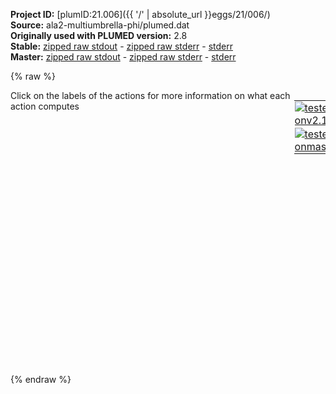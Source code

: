 **Project ID:** [plumID:21.006]({{ '/' | absolute_url }}eggs/21/006/)  
**Source:** ala2-multiumbrella-phi/plumed.dat  
**Originally used with PLUMED version:** 2.8  
**Stable:** [zipped raw stdout](plumed.dat.plumed.stdout.txt.zip) - [zipped raw stderr](plumed.dat.plumed.stderr.txt.zip) - [stderr](plumed.dat.plumed.stderr)  
**Master:** [zipped raw stdout](plumed.dat.plumed_master.stdout.txt.zip) - [zipped raw stderr](plumed.dat.plumed_master.stderr.txt.zip) - [stderr](plumed.dat.plumed_master.stderr)  

{% raw %}
<div style="width: 100%; float:left">
<div style="width: 90%; float:left" id="value_details_data/ala2-multiumbrella-phi/plumed.dat"> Click on the labels of the actions for more information on what each action computes </div>
<div style="width: 10%; float:left"><table><tr><td style="padding:1px"><a href="plumed.dat.plumed.stderr"><img src="https://img.shields.io/badge/v2.10-passing-green.svg" alt="tested onv2.10" /></a></td></tr><tr><td style="padding:1px"><a href="plumed.dat.plumed_master.stderr"><img src="https://img.shields.io/badge/master-passing-green.svg" alt="tested onmaster" /></a></td></tr></table></div></div>
<pre style="width=97%;">
<span class="plumedtooltip" style="color:blue"># vim:ft=plumed<span class="right">Enables syntax highlighting for PLUMED files in vim. See <a href="https://www.plumed.org/doc-master/user-doc/html/_vim_syntax.html">here for more details. </a><i></i></span></span>
<br/><span style="color:blue" class="comment">#+++++++++++++++++++++++++++++++++++++++++++++++++++#</span>
<span style="color:blue" class="comment">#                                                   #</span>
<span style="color:blue" class="comment">#  This input generates a multiumbrella simulation  #</span>
<span style="color:blue" class="comment">#  that samples along the phi collective variable   #</span>
<span style="color:blue" class="comment">#                                                   #</span>
<span style="color:blue" class="comment">#+++++++++++++++++++++++++++++++++++++++++++++++++++#</span>
<br/><b name="data/ala2-multiumbrella-phi/plumed.datphi" onclick='showPath("data/ala2-multiumbrella-phi/plumed.dat","data/ala2-multiumbrella-phi/plumed.datphi","data/ala2-multiumbrella-phi/plumed.datphi","black")'>phi</b><span style="display:none;" id="data/ala2-multiumbrella-phi/plumed.datphi">The TORSION action with label <b>phi</b> calculates the following quantities:<table  align="center" frame="void" width="95%" cellpadding="5%"><tr><td width="5%"><b> Quantity </b>  </td><td width="5%"><b> Type </b>  </td><td><b> Description </b> </td></tr><tr><td width="5%">phi</td><td width="5%"><font color="black">scalar</font></td><td>the TORSION involving these atoms</td></tr></table></span>: <span class="plumedtooltip" style="color:green">TORSION<span class="right">Calculate a torsional angle. <a href="https://www.plumed.org/doc-master/user-doc/html/_t_o_r_s_i_o_n.html" style="color:green">More details</a><i></i></span></span> <span class="plumedtooltip">ATOMS<span class="right">the four atoms involved in the torsional angle<i></i></span></span>=5,7,9,15
<b name="data/ala2-multiumbrella-phi/plumed.datpsi" onclick='showPath("data/ala2-multiumbrella-phi/plumed.dat","data/ala2-multiumbrella-phi/plumed.datpsi","data/ala2-multiumbrella-phi/plumed.datpsi","black")'>psi</b><span style="display:none;" id="data/ala2-multiumbrella-phi/plumed.datpsi">The TORSION action with label <b>psi</b> calculates the following quantities:<table  align="center" frame="void" width="95%" cellpadding="5%"><tr><td width="5%"><b> Quantity </b>  </td><td width="5%"><b> Type </b>  </td><td><b> Description </b> </td></tr><tr><td width="5%">psi</td><td width="5%"><font color="black">scalar</font></td><td>the TORSION involving these atoms</td></tr></table></span>: <span class="plumedtooltip" style="color:green">TORSION<span class="right">Calculate a torsional angle. <a href="https://www.plumed.org/doc-master/user-doc/html/_t_o_r_s_i_o_n.html" style="color:green">More details</a><i></i></span></span> <span class="plumedtooltip">ATOMS<span class="right">the four atoms involved in the torsional angle<i></i></span></span>=7,9,15,17
<b name="data/ala2-multiumbrella-phi/plumed.datene" onclick='showPath("data/ala2-multiumbrella-phi/plumed.dat","data/ala2-multiumbrella-phi/plumed.datene","data/ala2-multiumbrella-phi/plumed.datene","black")'>ene</b><span style="display:none;" id="data/ala2-multiumbrella-phi/plumed.datene">The ENERGY action with label <b>ene</b> calculates the following quantities:<table  align="center" frame="void" width="95%" cellpadding="5%"><tr><td width="5%"><b> Quantity </b>  </td><td width="5%"><b> Type </b>  </td><td><b> Description </b> </td></tr><tr><td width="5%">ene</td><td width="5%"><font color="black">scalar</font></td><td>the internal energy</td></tr></table></span>: <span class="plumedtooltip" style="color:green">ENERGY<span class="right">Calculate the total potential energy of the simulation box. <a href="https://www.plumed.org/doc-master/user-doc/html/_e_n_e_r_g_y.html" style="color:green">More details</a><i></i></span></span>
<br/><span id="data/ala2-multiumbrella-phi/plumed.datdefecv_short"><b name="data/ala2-multiumbrella-phi/plumed.datecv" onclick='showPath("data/ala2-multiumbrella-phi/plumed.dat","data/ala2-multiumbrella-phi/plumed.datecv","data/ala2-multiumbrella-phi/plumed.datecv","black")'>ecv</b><span style="display:none;" id="data/ala2-multiumbrella-phi/plumed.datecv">The ECV_UMBRELLAS_LINE action with label <b>ecv</b> calculates the following quantities:<table  align="center" frame="void" width="95%" cellpadding="5%"><tr><td width="5%"><b> Quantity </b>  </td><td width="5%"><b> Type </b>  </td><td><b> Description </b> </td></tr><tr><td width="5%">ecv.phi</td><td width="5%"><font color="black">scalar</font></td><td>the value of the argument named phi</td></tr></table></span>: <span class="plumedtooltip" style="color:green">ECV_UMBRELLAS_LINE<span class="right">Target a multiumbrella ensemble, by combining systems each with a parabolic bias potential at a different location. This action has <a class="toggler" href='javascript:;' onclick='toggleDisplay("data/ala2-multiumbrella-phi/plumed.datdefecv");'>hidden defaults</a>. <a href="https://www.plumed.org/doc-master/user-doc/html/_e_c_v__u_m_b_r_e_l_l_a_s__l_i_n_e.html">More details</a><i></i></span></span> <span class="plumedtooltip">ARG<span class="right">the labels of the scalar values that are input to this action<i></i></span></span>=<b name="data/ala2-multiumbrella-phi/plumed.datphi">phi</b> <span class="plumedtooltip">CV_MIN<span class="right">the minimum of the CV range to be explored<i></i></span></span>=-pi <span class="plumedtooltip">CV_MAX<span class="right">the maximum of the CV range to be explored<i></i></span></span>=pi <span class="plumedtooltip">SIGMA<span class="right">sigma of the umbrella Gaussians<i></i></span></span>=0.15 <span class="plumedtooltip">BARRIER<span class="right">a guess of the free energy barrier to be overcome (better to stay higher than lower)<i></i></span></span>=50
</span><span id="data/ala2-multiumbrella-phi/plumed.datdefecv_long" style="display:none;"><b name="data/ala2-multiumbrella-phi/plumed.datecv" onclick='showPath("data/ala2-multiumbrella-phi/plumed.dat","data/ala2-multiumbrella-phi/plumed.datecv","data/ala2-multiumbrella-phi/plumed.datecv","black")'>ecv</b>: <span class="plumedtooltip" style="color:green">ECV_UMBRELLAS_LINE<span class="right">Target a multiumbrella ensemble, by combining systems each with a parabolic bias potential at a different location. This action uses the <a class="toggler" href='javascript:;' onclick='toggleDisplay("data/ala2-multiumbrella-phi/plumed.datdefecv");'>defaults shown here</a>. <a href="https://www.plumed.org/doc-master/user-doc/html/_e_c_v__u_m_b_r_e_l_l_a_s__l_i_n_e.html">More details</a><i></i></span></span> <span class="plumedtooltip">ARG<span class="right">the labels of the scalar values that are input to this action<i></i></span></span>=<b name="data/ala2-multiumbrella-phi/plumed.datphi">phi</b> <span class="plumedtooltip">CV_MIN<span class="right">the minimum of the CV range to be explored<i></i></span></span>=-pi <span class="plumedtooltip">CV_MAX<span class="right">the maximum of the CV range to be explored<i></i></span></span>=pi <span class="plumedtooltip">SIGMA<span class="right">sigma of the umbrella Gaussians<i></i></span></span>=0.15 <span class="plumedtooltip">BARRIER<span class="right">a guess of the free energy barrier to be overcome (better to stay higher than lower)<i></i></span></span>=50  <span class="plumedtooltip">TEMP<span class="right"> temperature<i></i></span></span>=-1 <span class="plumedtooltip">SPACING<span class="right"> the distance between umbrellas, in units of SIGMA<i></i></span></span>=1
</span><span id="data/ala2-multiumbrella-phi/plumed.datdefopes_short"><b name="data/ala2-multiumbrella-phi/plumed.datopes" onclick='showPath("data/ala2-multiumbrella-phi/plumed.dat","data/ala2-multiumbrella-phi/plumed.datopes","data/ala2-multiumbrella-phi/plumed.datopes","black")'>opes</b><span style="display:none;" id="data/ala2-multiumbrella-phi/plumed.datopes">The OPES_EXPANDED action with label <b>opes</b> calculates the following quantities:<table  align="center" frame="void" width="95%" cellpadding="5%"><tr><td width="5%"><b> Quantity </b>  </td><td width="5%"><b> Type </b>  </td><td><b> Description </b> </td></tr><tr><td width="5%">opes.bias</td><td width="5%"><font color="black">scalar</font></td><td>the instantaneous value of the bias potential</td></tr></table></span>: <span class="plumedtooltip" style="color:green">OPES_EXPANDED<span class="right">On-the-fly probability enhanced sampling with expanded ensembles for the target distribution. This action has <a class="toggler" href='javascript:;' onclick='toggleDisplay("data/ala2-multiumbrella-phi/plumed.datdefopes");'>hidden defaults</a>. <a href="https://www.plumed.org/doc-master/user-doc/html/_o_p_e_s__e_x_p_a_n_d_e_d.html">More details</a><i></i></span></span> <span class="plumedtooltip">ARG<span class="right">the label of the ECVs that define the expansion<i></i></span></span>=<b name="data/ala2-multiumbrella-phi/plumed.datecv">ecv.*</b> <span class="plumedtooltip">PACE<span class="right">how often the bias is updated<i></i></span></span>=500 <span class="plumedtooltip">FILE<span class="right"> a file with the estimate of the relative Delta F for each component of the target and of the global c(t)<i></i></span></span>=DeltaFs.data <span class="plumedtooltip">STATE_WFILE<span class="right">write to this file the Delta F estimates and all the info needed to RESTART the simulation<i></i></span></span>=State.data
</span><span id="data/ala2-multiumbrella-phi/plumed.datdefopes_long" style="display:none;"><b name="data/ala2-multiumbrella-phi/plumed.datopes" onclick='showPath("data/ala2-multiumbrella-phi/plumed.dat","data/ala2-multiumbrella-phi/plumed.datopes","data/ala2-multiumbrella-phi/plumed.datopes","black")'>opes</b>: <span class="plumedtooltip" style="color:green">OPES_EXPANDED<span class="right">On-the-fly probability enhanced sampling with expanded ensembles for the target distribution. This action uses the <a class="toggler" href='javascript:;' onclick='toggleDisplay("data/ala2-multiumbrella-phi/plumed.datdefopes");'>defaults shown here</a>. <a href="https://www.plumed.org/doc-master/user-doc/html/_o_p_e_s__e_x_p_a_n_d_e_d.html">More details</a><i></i></span></span> <span class="plumedtooltip">ARG<span class="right">the label of the ECVs that define the expansion<i></i></span></span>=<b name="data/ala2-multiumbrella-phi/plumed.datecv">ecv.*</b> <span class="plumedtooltip">PACE<span class="right">how often the bias is updated<i></i></span></span>=500 <span class="plumedtooltip">FILE<span class="right"> a file with the estimate of the relative Delta F for each component of the target and of the global c(t)<i></i></span></span>=DeltaFs.data <span class="plumedtooltip">STATE_WFILE<span class="right">write to this file the Delta F estimates and all the info needed to RESTART the simulation<i></i></span></span>=State.data  <span class="plumedtooltip">OBSERVATION_STEPS<span class="right"> number of unbiased initial PACE steps to collect statistics for initialization<i></i></span></span>=100 <span class="plumedtooltip">PRINT_STRIDE<span class="right"> stride for printing to DELTAFS file, in units of PACE<i></i></span></span>=100
</span><br/><span class="plumedtooltip" style="color:green">PRINT<span class="right">Print quantities to a file. <a href="https://www.plumed.org/doc-master/user-doc/html/_p_r_i_n_t.html" style="color:green">More details</a><i></i></span></span> <span class="plumedtooltip">FMT<span class="right">the format that should be used to output real numbers<i></i></span></span>=%g <span class="plumedtooltip">STRIDE<span class="right"> the frequency with which the quantities of interest should be output<i></i></span></span>=500 <span class="plumedtooltip">FILE<span class="right">the name of the file on which to output these quantities<i></i></span></span>=Colvar.data <span class="plumedtooltip">ARG<span class="right">the labels of the values that you would like to print to the file<i></i></span></span>=<b name="data/ala2-multiumbrella-phi/plumed.datphi">phi</b>,<b name="data/ala2-multiumbrella-phi/plumed.datpsi">psi</b>,<b name="data/ala2-multiumbrella-phi/plumed.datene">ene</b>,<b name="data/ala2-multiumbrella-phi/plumed.datopes">opes.bias</b>

<span style="display:none;" id="data/ala2-multiumbrella-phi/plumed.dat">The PRINT action with label <b></b> calculates something</span><span class="plumedtooltip" style="color:green">ENDPLUMED<span class="right">Terminate plumed input. <a href="https://www.plumed.org/doc-master/user-doc/html/_e_n_d_p_l_u_m_e_d.html" style="color:green">More details</a><i></i></span></span><span style="color:blue" class="comment">

This choice of SIGMA will generate 43 umbrellas.
</span></pre>
{% endraw %}
